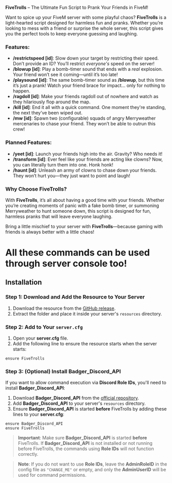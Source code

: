 **FiveTrolls** – The Ultimate Fun Script to Prank Your Friends in FiveM!

Want to spice up your FiveM server with some playful chaos? **FiveTrolls** is a light-hearted script designed for harmless fun and pranks. Whether you’re looking to mess with a friend or surprise the whole server, this script gives you the perfect tools to keep everyone guessing and laughing.

### Features:

* **/restrictspeed [id]**: Slow down your target by restricting their speed. Don’t provide an ID? You’ll restrict *everyone's* speed on the server!
* **/blowup [id]**: Play a bomb-timer sound that ends with a *real* explosion. Your friend won’t see it coming—until it’s too late!
* **/playsound [id]**: The same bomb-timer sound as **/blowup**, but this time it’s just a prank! Watch your friend brace for impact... only for nothing to happen.
* **/ragdoll [id]**: Make your friends ragdoll out of nowhere and watch as they hilariously flop around the map.
* **/kill [id]**: End it all with a quick command. One moment they're standing, the next they’ve been wiped out.
* **/mw [id]**: Spawn two (configurable) squads of angry Merryweather mercenaries to chase your friend. They won’t be able to outrun this crew! 

### Planned Features:

* **/yeet [id]**: Launch your friends high into the air. Gravity? Who needs it!
* **/transform [id]**: Ever feel like your friends are acting like clowns? Now, you can literally turn them into one. Honk honk!
* **/haunt [id]**: Unleash an army of clowns to chase down your friends. They won’t hurt you—they just want to point and laugh!

### Why Choose FiveTrolls?

With **FiveTrolls**, it’s all about having a good time with your friends. Whether you’re creating moments of panic with a fake bomb timer, or summoning Merryweather to hunt someone down, this script is designed for fun, harmless pranks that will leave everyone laughing.

Bring a little mischief to your server with **FiveTrolls**—because gaming with friends is always better with a little chaos!

# All these commands can be used through server console too!

## Installation

### Step 1: Download and Add the Resource to Your Server

1. Download the resource from the [GitHub release](https://github.com/OG-Redface/FiveTrolls/releases).
2. Extract the folder and place it inside your server's `resources` directory.


### Step 2: Add to Your `server.cfg`

1. Open your **server.cfg** file.
2. Add the following line to ensure the resource starts when the server starts:
```
ensure FiveTrolls
```

### Step 3: (Optional) Install **Badger_Discord_API**

If you want to allow command execution via **Discord Role IDs**, you'll need to install **Badger_Discord_API**:

1. Download **Badger_Discord_API** from the [official repository](https://github.com/JaredScar/Badger_Discord_API).
2. Add **Badger_Discord_API** to your server's `resources` directory.
3. Ensure **Badger_Discord_API** is started **before** FiveTrolls by adding these lines to your **server.cfg**:

```
ensure Badger_Discord_API
ensure FiveTrolls
```

> **Important**: Make sure **Badger_Discord_API** is started **before** FiveTrolls. If **Badger_Discord_API** is not installed or not running before FiveTrolls, the commands using **Role IDs** will not function correctly.

> **Note**: If you do not want to use **Role IDs**, leave the **AdminRoleID** in the config file as `"CHANGE_ME"` or empty, and only the **AdminUserID** will be used for command permissions.
